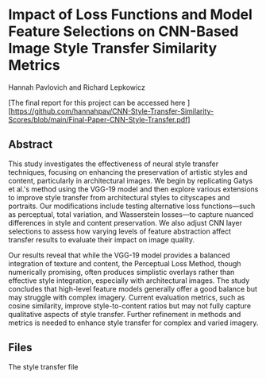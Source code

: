 # Impact of Loss Functions and Model Feature Selections on CNN-Based Image Style Transfer Similarity Metrics
Hannah Pavlovich and Richard Lepkowicz

[The final report for this project can be accessed here
][https://github.com/hannahpav/CNN-Style-Transfer-Similarity-Scores/blob/main/Final-Paper-CNN-Style-Transfer.pdf]

## Abstract
This study investigates the effectiveness of neural style transfer techniques, focusing on enhancing the preservation of artistic styles and content, particularly in architectural images. We begin by replicating Gatys et al.'s method using the VGG-19 model and then explore various extensions to improve style transfer from architectural styles to cityscapes and portraits. Our modifications include testing alternative loss functions—such as perceptual, total variation, and Wasserstein losses—to capture nuanced differences in style and content preservation. We also adjust CNN layer selections to assess how varying levels of feature abstraction affect transfer results to evaluate their impact on image quality.

Our results reveal that while the VGG-19 model provides a balanced integration of texture and content, the Perceptual Loss Method, though numerically promising, often produces simplistic overlays rather than effective style integration, especially with architectural images. The study concludes that high-level feature models generally offer a good balance but may struggle with complex imagery. Current evaluation metrics, such as cosine similarity, improve style-to-content ratios but may not fully capture qualitative aspects of style transfer. Further refinement in methods and metrics is needed to enhance style transfer for complex and varied imagery.

## Files
The style transfer file 
